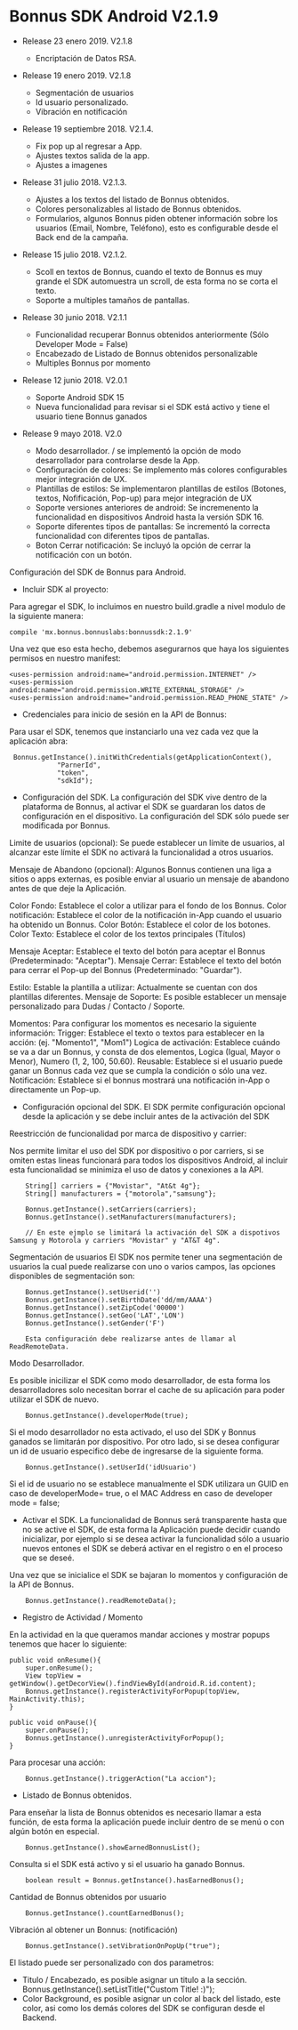# Bonnus SDK Android V2.1.9


- Release 23 enero 2019. V2.1.8
    - Encriptación de Datos RSA.
    
- Release 19 enero 2019. V2.1.8
    - Segmentación de usuarios
    - Id usuario personalizado.
    - Vibración en notificación
    
- Release 19 septiembre 2018. V2.1.4.
    - Fix pop up al regresar a App.
    - Ajustes textos salida de la app.
    - Ajustes a imagenes
    
- Release 31 julio 2018. V2.1.3.
    - Ajustes a los textos del listado de Bonnus obtenidos.
    - Colores personalizables al listado de Bonnus obtenidos.
    - Formularios, algunos Bonnus piden obtener información sobre los usuarios (Email, Nombre, Teléfono), esto es configurable desde el Back end de la campaña.

- Release 15 julio 2018. V2.1.2.
    - Scoll en textos de Bonnus, cuando el texto de Bonnus es muy grande el SDK automuestra un scroll, de esta forma no se corta el texto.
    - Soporte a multiples tamaños de pantallas.
    
- Release 30 junio 2018. V2.1.1
    - Funcionalidad recuperar Bonnus obtenidos anteriormente (Sólo Developer Mode = False)
    - Encabezado de Listado de Bonnus obtenidos personalizable
    - Multiples Bonnus por momento
    
- Release 12 junio 2018. V2.0.1
    - Soporte Android SDK 15
    - Nueva funcionalidad para revisar si el SDK está activo y tiene el usuario tiene Bonnus ganados
    
- Release 9 mayo 2018. V2.0
    - Modo desarrollador. / se implementó la opción de  modo desarrollador para controlarse desde la App.
    - Configuración de colores: Se implemento más colores configurables mejor integración de UX.
    - Plantillas de estilos: Se implementaron plantillas de estilos (Botones, textos, Nofificación, Pop-up) para mejor integración de UX
    - Soporte versiones anteriores de android: Se incremenento la funcionalidad en dispositivos Android hasta la versión SDK 16.
    - Soporte diferentes tipos de pantallas: Se incrementó la correcta funcionalidad con diferentes tipos de pantallas.
    - Boton Cerrar notificación: Se incluyó la opción de cerrar la notificación con un botón.
    
         
    
Configuración del SDK de Bonnus para Android.

- Incluir SDK al proyecto:

Para agregar el SDK, lo incluimos en nuestro build.gradle a nivel modulo de la siguiente manera:

    compile 'mx.bonnus.bonnuslabs:bonnussdk:2.1.9'

Una vez que eso esta hecho, debemos asegurarnos que haya los siguientes permisos en nuestro manifest:

    <uses-permission android:name="android.permission.INTERNET" />
    <uses-permission android:name="android.permission.WRITE_EXTERNAL_STORAGE" />
    <uses-permission android:name="android.permission.READ_PHONE_STATE" />

- Credenciales para inicio de sesión en la API de Bonnus:

Para usar el SDK, tenemos que instanciarlo una vez cada vez que la aplicación abra:

     Bonnus.getInstance().initWithCredentials(getApplicationContext(),
                "ParnerId",
                "token",
                "sdkId");

- Configuración del SDK.
La configuración del SDK vive dentro de la plataforma de Bonnus, al activar el SDK se guardaran los datos de configuración en el dispositivo. La configuración del SDK sólo puede ser modificada por Bonnus.

Limite de usuarios (opcional): Se puede establecer un límite de usuarios, al alcanzar este límite el SDK no activará la funcionalidad a otros usuarios.

Mensaje de Abandono (opcional): Algunos Bonnus contienen una liga a sitios o apps externas, es posible enviar al usuario un mensaje de abandono antes de que deje la Aplicación.

Color Fondo: Establece el color a utilizar para el fondo de los Bonnus.
Color notificación: Establece el color de la notificación in-App cuando el usuario ha obtenido un Bonnus.
Color Botón: Establece el color de los botones.
Color Texto: Establece el color de los textos principales (Títulos)

Mensaje Aceptar: Establece el texto del botón para aceptar el Bonnus (Predeterminado: "Aceptar").
Mensaje Cerrar: Establece el texto del botón para cerrar el Pop-up del Bonnus (Predeterminado: "Guardar").

Estilo: Estable la plantilla a utilizar: Actualmente se cuentan con dos plantillas diferentes.
Mensaje de Soporte: Es posible establecer un mensaje personalizado para Dudas / Contacto / Soporte.

Momentos: Para configurar los momentos es necesario la siguiente información:
Trigger: Establece el texto o textos para establecer en la acción: (ej. "Momento1", "Mom1")
Logica de activación: Establece cuándo se va a dar un Bonnus, y consta de dos elementos, Logica (Igual, Mayor o Menor), Numero (1, 2, 100, 50.60).
Reusable: Establece si el usuario puede ganar un Bonnus cada vez que se cumpla la condición o sólo una vez.
Notificación: Establece si el bonnus mostrará una notificación in-App o directamente un Pop-up.


- Configuración opcional del SDK.
El SDK permite configuración opcional desde la aplicación y se debe incluir antes de la activación del SDK

Reestricción de funcionalidad por marca de dispositivo y carrier:

Nos permite limitar el uso del SDK por dispositivo o por carriers, si se omiten estas lineas funcionará para todos los dispositivos Android, al incluir esta funcionalidad se minimiza el uso de datos y conexiones a la API.

        String[] carriers = {"Movistar", "At&t 4g"};
        String[] manufacturers = {"motorola","samsung"};

        Bonnus.getInstance().setCarriers(carriers);
        Bonnus.getInstance().setManufacturers(manufacturers);
        
        // En este ejmplo se limitará la activación del SDK a dispotivos Samsung y Motorola y carriers "Movistar" y "AT&T 4g".
        
Segmentación de usuarios
El SDK nos permite tener una segmentación de usuarios la cual puede realizarse con uno o varios campos, las opciones disponibles de segmentación son:

        Bonnus.getInstance().setUserid('')
        Bonnus.getInstance().setBirthDate('dd/mm/AAAA')
        Bonnus.getInstance().setZipCode('00000')
        Bonnus.getInstance().setGeo('LAT','LON')
        Bonnus.getInstance().setGender('F')
        
        Esta configuración debe realizarse antes de llamar al ReadRemoteData.
        

Modo Desarrollador.

Es posible inicilizar el SDK como modo desarrollador, de esta forma los desarrolladores solo necesitan borrar el cache de su aplicación para poder utilizar el SDK de nuevo.

        Bonnus.getInstance().developerMode(true);

Si el modo desarrollador no esta activado, el uso del SDK y Bonnus ganados se limitarán por dispositivo.
Por otro lado, si se desea configurar un id de usuario especifico debe de ingresarse de la siguiente forma. 

        Bonnus.getInstance().setUserId('idUsuario')
Si el id de usuario no se establece manualmente el SDK utilizara un GUID en caso de developerMode= true, o el MAC Address en caso de developer mode = false;


- Activar el SDK.
La funcionalidad de Bonnus será transparente hasta que no se active el SDK, de esta forma la Aplicación puede decidir cuando inicializar, por ejemplo si se desea activar la funcionalidad sólo a usuario nuevos entones el SDK se deberá activar en el registro o en el proceso que se deseé.

Una vez que se inicialice el SDK se bajaran lo momentos y configuración de la API de Bonnus.

        Bonnus.getInstance().readRemoteData();

- Registro de Actividad / Momento

En la actividad en la que queramos mandar acciones y mostrar popups tenemos que hacer lo siguiente:

    public void onResume(){
        super.onResume();
        View topView = getWindow().getDecorView().findViewById(android.R.id.content);
        Bonnus.getInstance().registerActivityForPopup(topView, MainActivity.this);
    }

    public void onPause(){
        super.onPause();
        Bonnus.getInstance().unregisterActivityForPopup();
    }

Para procesar una acción:

        Bonnus.getInstance().triggerAction("La accion");

- Listado de Bonnus obtenidos.

Para enseñar la lista de Bonnus obtenidos es necesario llamar a esta función, de esta forma la aplicación puede incluir dentro de se menú o con algún botón en especial.

        Bonnus.getInstance().showEarnedBonnusList();

Consulta si el SDK está activo y si el usuario ha ganado Bonnus.
        
        boolean result = Bonnus.getInstance().hasEarnedBonus();

Cantidad de Bonnus obtenidos por usuario
        
        Bonnus.getInstance().countEarnedBonus();
        
        
Vibración al obtener un Bonnus: (notificación)
        
        Bonnus.getInstance().setVibrationOnPopUp("true");

El listado puede ser personalizado con dos parametros:
-   Titulo / Encabezado, es posible asignar un titulo a la sección.
       Bonnus.getInstance().setListTitle("Custom Title! :)");
- Color Background, es posible asignar un color al back del listado, este color, asi como los demás colores del SDK se configuran desde el Backend.
